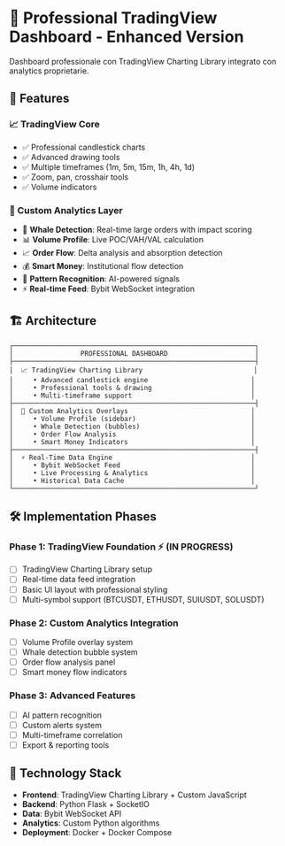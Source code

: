 # 🚀 Professional TradingView Dashboard - Enhanced Version

Dashboard professionale con TradingView Charting Library integrato con analytics proprietarie.

## 🎯 Features

### 📈 TradingView Core
- ✅ Professional candlestick charts
- ✅ Advanced drawing tools
- ✅ Multiple timeframes (1m, 5m, 15m, 1h, 4h, 1d)
- ✅ Zoom, pan, crosshair tools
- ✅ Volume indicators

### 🔬 Custom Analytics Layer
- 🐋 **Whale Detection**: Real-time large orders with impact scoring
- 📊 **Volume Profile**: Live POC/VAH/VAL calculation
- 📈 **Order Flow**: Delta analysis and absorption detection
- 💰 **Smart Money**: Institutional flow detection
- 🎯 **Pattern Recognition**: AI-powered signals
- ⚡ **Real-time Feed**: Bybit WebSocket integration

## 🏗️ Architecture

```
┌─────────────────────────────────────────────────────────────┐
│                 PROFESSIONAL DASHBOARD                      │
├─────────────────────────────────────────────────────────────┤
│  📈 TradingView Charting Library                            │
│     • Advanced candlestick engine                          │
│     • Professional tools & drawing                         │
│     • Multi-timeframe support                              │
├─────────────────────────────────────────────────────────────┤
│  🔬 Custom Analytics Overlays                               │
│     • Volume Profile (sidebar)                             │
│     • Whale Detection (bubbles)                            │
│     • Order Flow Analysis                                  │
│     • Smart Money Indicators                               │
├─────────────────────────────────────────────────────────────┤
│  ⚡ Real-Time Data Engine                                   │
│     • Bybit WebSocket Feed                                 │
│     • Live Processing & Analytics                          │
│     • Historical Data Cache                                │
└─────────────────────────────────────────────────────────────┘
```

## 🛠️ Implementation Phases

### Phase 1: TradingView Foundation ⚡ (IN PROGRESS)
- [ ] TradingView Charting Library setup
- [ ] Real-time data feed integration  
- [ ] Basic UI layout with professional styling
- [ ] Multi-symbol support (BTCUSDT, ETHUSDT, SUIUSDT, SOLUSDT)

### Phase 2: Custom Analytics Integration
- [ ] Volume Profile overlay system
- [ ] Whale detection bubble system
- [ ] Order flow analysis panel
- [ ] Smart money flow indicators

### Phase 3: Advanced Features
- [ ] AI pattern recognition
- [ ] Custom alerts system
- [ ] Multi-timeframe correlation
- [ ] Export & reporting tools

## 🔧 Technology Stack

- **Frontend**: TradingView Charting Library + Custom JavaScript
- **Backend**: Python Flask + SocketIO
- **Data**: Bybit WebSocket API
- **Analytics**: Custom Python algorithms
- **Deployment**: Docker + Docker Compose
